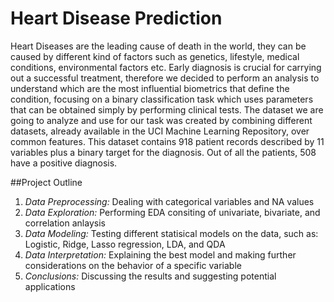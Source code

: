 # Heart Disease Prediction
Heart Diseases are the leading cause of death in the world, they can be caused by different kind of factors such as genetics, lifestyle, medical conditions, environmental factors etc. Early diagnosis is crucial for carrying out a successful treatment, therefore we decided to perform an analysis to understand which are the most influential biometrics that define the condition, focusing on a binary classification task which uses parameters that can be obtained simply by performing clinical tests. The dataset we are going to analyze and use for our task was created by combining different datasets, already available in the UCI Machine Learning Repository, over common features. This dataset contains 918 patient records described by 11 variables plus a binary target for the diagnosis. Out of all the patients, 508 have a positive diagnosis.

##Project Outline
1. *Data Preprocessing:* Dealing with categorical variables and NA values
2. *Data Exploration:* Performing EDA consiting of univariate, bivariate, and correlation anlaysis
3. *Data Modeling:* Testing different statisical models on the data, such as: Logistic, Ridge, Lasso regression, LDA, and QDA
4. *Data Interpretation:* Explaining the best model and making further considerations on the behavior of a specific variable
5. *Conclusions:* Discussing the results and suggesting potential applications 
